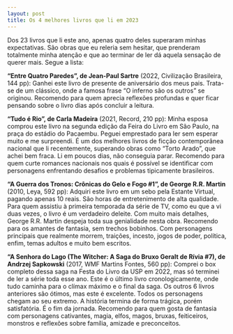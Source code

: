 ```yaml
---
layout: post
title: Os 4 melhores livros que li em 2023
---
```


Dos 23 livros que li este ano, apenas quatro deles superaram minhas expectativas. São obras que eu releria sem hesitar, que prenderam totalmente minha atenção e que ao terminar de ler dá aquela sensação de querer mais. Segue a lista:

**“Entre Quatro Paredes”, de Jean-Paul Sartre** (2022, Civilização Brasileira, 144 pp): Ganhei este livro de presente de aniversário dos meus pais. Trata-se de um clássico, onde a famosa frase “O inferno são os outros” se originou. Recomendo para quem aprecia reflexões profundas e quer ficar pensando sobre o livro dias após concluir a leitura.

**“Tudo é Rio”, de Carla Madeira** (2021, Record, 210 pp): Minha esposa comprou este livro na segunda edição da Feira do Livro em São Paulo, na praça do estádio do Pacaembu. Peguei emprestado para ler sem esperar muito e me surpreendi. É um dos melhores livros de ficção contemporânea nacional que li recentemente, superando obras como “Torto Arado”, que achei bem fraca. Li em poucos dias, não conseguia parar. Recomendo para quem curte romances nacionais nos quais é possível se identificar com personagens enfrentando desafios e problemas tipicamente brasileiros.

**“A Guerra dos Tronos: Crônicas do Gelo e Fogo #1”, de George R.R. Martin** (2010, Leya, 592 pp): Adquiri este livro em um sebo pela Estante Virtual, pagando apenas 10 reais. São horas de entretenimento de alta qualidade. Para quem assistiu à primeira temporada da série de TV, como eu que a vi duas vezes, o livro é um verdadeiro deleite. Com muito mais detalhes, George R.R. Martin despeja toda sua genialidade nesta obra. Recomendo para os amantes de fantasia, sem trechos bobinhos. Com personagens principais que realmente morrem, traições, incesto, jogos de poder, política, enfim, temas adultos e muito bem escritos.

**“A Senhora do Lago (The Witcher: A Saga do Bruxo Geralt de Rívia #7), de Andrzej Sapkowski** (2017, WMF Martins Fontes, 560 pp): Comprei o box completo dessa saga na Festa do Livro da USP em 2022, mas só terminei de ler a série toda esse ano. Este é o último livro cronologicamente, onde tudo caminha para o clímax máximo e o final da saga. Os outros 6 livros anteriores são ótimos, mas este é excelente. Todos os personagens chegam ao seu extremo. A história termina de forma trágica, porém satisfatória. É o fim da jornada. Recomendo para quem gosta de fantasia com personagens cativantes, magia, elfos, magos, bruxas, feiticeiros, monstros e reflexões sobre família, amizade e preconceitos.